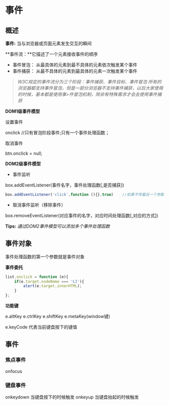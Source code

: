 # 事件



## 概述

**事件:** 当与浏览器或页面元素发生交互的瞬间

**事件流：**它描述了一个元素接收事件的顺序

- 事件冒泡： 从最具体的元素到最不具体的元素依次触发某个事件
- 事件捕获： 从最不具体的元素到最具体的元素一次触发某个事件


>*W3C规定的事件流分为三个阶段：事件捕获、事件目标、事件冒泡*
>*所有的浏览器都支持事件冒泡，但是一部分浏览器不支持事件捕获，以后大家使用的时候，基本都是使用事>件冒泡机制，除非有特殊需求才会去使用事件捕获*



**DOM1级事件模型**

设置事件

onclick //只有冒泡阶段事件;只有一个事件处理函数；

取消事件

btn.onclick = null;

**DOM2级事件模型**

- 事件监听

box.addEventListener(事件名字，事件处理函数[,是否捕获])

```javascript
box.addEventListener('click',function (){},true)	//如果不传最后一个参数，默认为冒泡事件
```

- 取消事件监听（移除事件）

box.removeEventListener(对应事件的名字，对应时间处理函数[,对应的方式])

**Tips:** *通过DOM2事件模型可以添加多个事件处理函数*

## 事件对象

事件处理函数的第一个参数就是事件对象

**事件委托**

```javascript
list.onclick = function (e){
	if(e.target.nodeName === 'LI'){
		alert(e.target.innerHTML);
	}
};
```

**功能键**

e.altKey
e.ctrlKey
e.shiftKey
e.metaKey(window键)

e.keyCode 代表当前键盘按下的键值

## 事件

### 焦点事件

onfocus

### 键盘事件

onkeydown 当键盘按下的时候触发
onkeyup   当键盘抬起的时候触发



